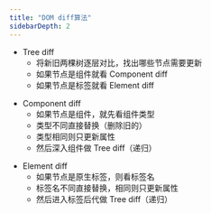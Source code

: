 ```yaml
---
title: "DOM diff算法"
sidebarDepth: 2
---
```


- Tree diff
  - 将新旧两棵树逐层对比，找出哪些节点需要更新
  - 如果节点是组件就看 Component diff
  - 如果节点是标签就看 Element diff

* Component diff
  - 如果节点是组件，就先看组件类型
  - 类型不同直接替换（删除旧的）
  - 类型相同则只更新属性
  - 然后深入组件做 Tree diff（递归）

- Element diff
  - 如果节点是原生标签，则看标签名
  - 标签名不同直接替换，相同则只更新属性
  - 然后进入标签后代做 Tree diff（递归）
